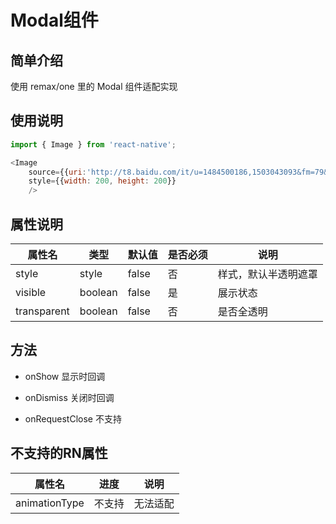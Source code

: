 # Modal组件

## 简单介绍
使用 remax/one 里的 Modal 组件适配实现
## 使用说明

```js
import { Image } from 'react-native';

<Image
    source={{uri:'http://t8.baidu.com/it/u=1484500186,1503043093&fm=79&app=86&f=JPEG?w=1280&h=853'}}
    style={{width: 200, height: 200}}
    />
```
## 属性说明
属性名|类型|默认值|是否必须|说明|
---|---|---|---|---|
 style | style | false | 否 | 样式，默认半透明遮罩 |
 visible | boolean | false | 是 | 展示状态 |
 transparent | boolean | false | 否 | 是否全透明 |

 
## 方法
   * onShow 显示时回调
        
   * onDismiss 关闭时回调
   
   * onRequestClose 不支持

    
## 不支持的RN属性
属性名|进度|说明|
---|---|---|
 animationType | 不支持 | 无法适配 |

